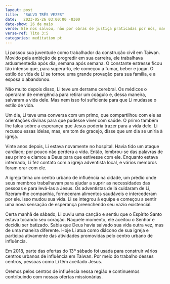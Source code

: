 ```yaml
---
layout: post
title:  "SALVO TRÊS VEZES"
date:   2023-05-26 03:00:00 -0300 
date-show: 26 de maio
verse: Ele nos salvou, não por obras de justiça praticadas por nós, mas segundo a Sua misericórdia. Ele nos salvou mediante o lavar regenerador e renovador do Espírito Santo
verse-ref: Tito 3:5
categories: meditation pt
---
```


Li passou sua juventude como trabalhador da construção civil em Taiwan. Movido pela ambição de progredir em sua carreira, ele trabalhava arduamentedia após dia, semana após semana. O constante estresse ficou tão intenso que, para superá-lo, ele começou a fumar, beber e jogar. O estilo de vida de Li se tornou uma grande provação para sua família, e a esposa o abandonou. 

Não muito depois disso, Li teve um derrame cerebral. Os médicos o operaram de emergência para retirar um coágulo e, dessa maneira, salvaram a vida dele. Mas nem isso foi suficiente para que Li mudasse o estilo de vida.

Um dia, Li teve uma conversa com um primo, que compartilhou com ele as orientações divinas para que pudesse viver com saúde. O primo também lhe falou sobre a esperança que Jesus poderia trazer para a vida dele. Li recusou essas ideias, mas, em tom de gracejo, disse que um dia se uniria à igreja.

Vinte anos depois, Li estava novamente no hospital. Havia tido um ataque cardíaco; por pouco não perdera a vida. Então, lembrou-se das palavras de seu primo e clamou a Deus para que estivesse com ele. Enquanto estava internado, Li fez contato com a igreja adventista local, e vários membros foram orar com ele.

A igreja tinha um centro urbano de influência na cidade, um prédio onde seus membros trabalhavam para ajudar a suprir as necessidades das pessoas e para levá-las a Jesus. Os adventistas de lá cuidaram de Li, fizeram-lhe companhia, forneceram alimentos saudáveis e intercederam por ele. Isso mudou sua vida. Li se integrou à equipe e começou a sentir uma nova sensação de esperança preenchendo seu vazio existencial.

Certa manhã de sábado, Li ouviu uma canção e sentiu que o Espírito Santo estava tocando seu coração. Naquele momento, ele aceitou o Senhor e decidiu ser batizado. Sabia que Deus havia salvado sua vida outra vez, mas de uma maneira diferente. Hoje Li atua como diácono de sua igreja e participa ativamente das atividades promovidas pelo centro urbano de influência.

Em 2018, parte das ofertas do 13º sábado foi usada para construir vários centros urbanos de influência em Taiwan. Por meio do trabalho desses centros, pessoas como Li têm aceitado Jesus.

Oremos pelos centros de influência nessa região e continuemos contribuindo com nossas ofertas missionárias.
